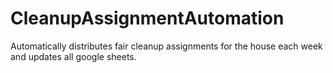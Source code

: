 # CleanupAssignmentAutomation
Automatically distributes fair cleanup assignments for the house each week and updates all google sheets.

